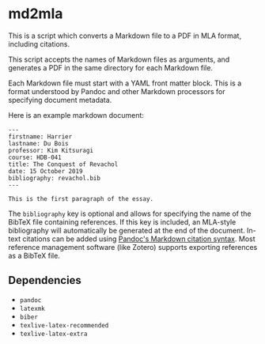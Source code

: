 # md2mla

This is a script which converts a Markdown file to a PDF in MLA format,
including citations.

This script accepts the names of Markdown files as arguments, and generates a
PDF in the same directory for each Markdown file.

Each Markdown file must start with a YAML front matter block. This is a format
understood by Pandoc and other Markdown processors for specifying document
metadata.

Here is an example markdown document:

```
---
firstname: Harrier
lastname: Du Bois
professor: Kim Kitsuragi
course: HDB-041
title: The Conquest of Revachol
date: 15 October 2019
bibliography: revachol.bib
---

This is the first paragraph of the essay.
```

The `bibliography` key is optional and allows for specifying the name of the
BibTeX file containing references. If this key is included, an MLA-style
bibliography will automatically be generated at the end of the document.
In-text citations can be added using [Pandoc's Markdown citation
syntax](https://pandoc.org/MANUAL.html#citations). Most reference management
software (like Zotero) supports exporting references as a BibTeX file.

## Dependencies
- `pandoc`
- `latexmk`
- `biber`
- `texlive-latex-recommended`
- `texlive-latex-extra`
